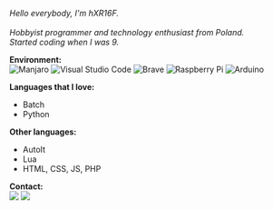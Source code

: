 *Hello everybody, I'm hXR16F.\
\
Hobbyist programmer and technology enthusiast from Poland.\
Started coding when I was 9.*

**Environment:**\
![Manjaro](https://img.shields.io/badge/Manjaro-35BF5C?style=for-the-badge&logo=Manjaro&logoColor=white)
![Visual Studio Code](https://img.shields.io/badge/Visual%20Studio%20Code-0078d7.svg?style=for-the-badge&logo=visual-studio-code&logoColor=white)
![Brave](https://img.shields.io/badge/Brave-FB542B?style=for-the-badge&logo=Brave&logoColor=white)
![Raspberry Pi](https://img.shields.io/badge/-RaspberryPi-C51A4A?style=for-the-badge&logo=Raspberry-Pi)
![Arduino](https://img.shields.io/badge/-Arduino-00979D?style=for-the-badge&logo=Arduino&logoColor=white)

**Languages that I love:**
* Batch
* Python

**Other languages:**
* AutoIt
* Lua
* HTML, CSS, JS, PHP

<!-- ![](https://github-readme-stats.vercel.app/api?username=hXR16F&show_icons=true&count_private=true&theme=darcula&hide_border=false&include_all_commits=true&bg_color=00000000&title_color=18d788ff) -->

<!-- ![](https://github-readme-stats.vercel.app/api/top-langs/?username=hXR16F&layout=compact&hide_border=false&theme=darcula&bg_color=00000000&title_color=18d788ff&langs_count=10&hide=php,css,roff&exclude_repo=hXR16F.github.io) -->

**Contact:**\
<a href="https://discord.com/users/318133165791379457"><img src="https://dcbadge.vercel.app/api/shield/318133165791379457?compact=true" /></a>
<a href="mailto:hxr16f.ar@gmail.com"><img src="https://img.shields.io/badge/gmail-%23D14836.svg?&style=for-the-badge&logo=gmail&logoColor=white" /></a>

